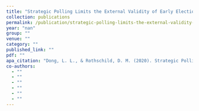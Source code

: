 ```yaml
---
title: "Strategic Polling Limits the External Validity of Early Election Polling"
collection: publications
permalink: /publication/strategic-polling-limits-the-external-validity-of-early-election-polling
year: "nan"
group: ""
venue: ""
category: ""
published_link: ""
pdf: ""
apa_citation: "Dong, L. L., & Rothschild, D. M. (2020). Strategic Polling Limits the External Validity of Early Election Polling. Available at SSRN 3645233."
co-authors:
  - ""
  - ""
  - ""
  - ""
  - ""
  - ""
---
```

